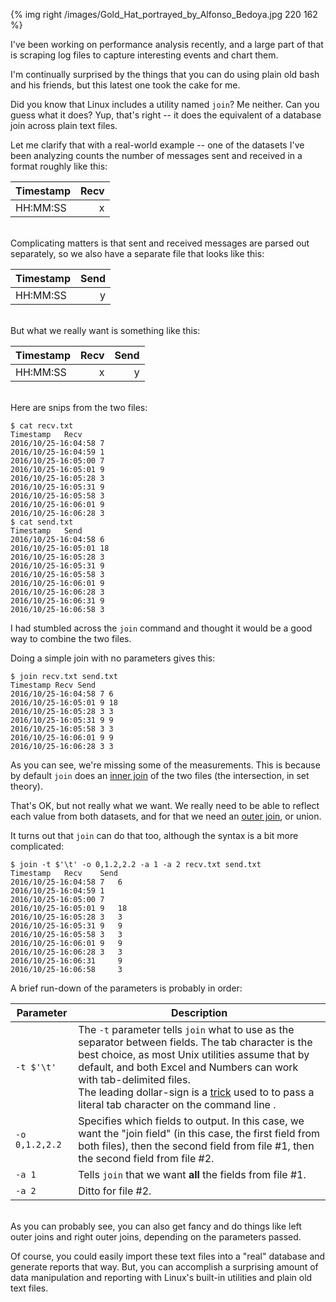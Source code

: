 {% img right /images/Gold_Hat_portrayed_by_Alfonso_Bedoya.jpg 220 162 %}

I've been working on performance analysis recently, and a large part of that is scraping log files to capture interesting events and chart them.

I'm continually surprised by the things that you can do using plain old bash and his friends, but this latest one took the cake for me.

<!-- more -->

Did you know that Linux includes a utility named `join`?  Me neither.  Can you guess what it does?  Yup, that's right -- it does the equivalent of a database join across plain text files.

Let me clarify that with a real-world example -- one of the datasets I've been analyzing counts the number of messages sent and received in a format roughly like this:

|Timestamp| Recv |
|:--------|-----:|
| HH:MM:SS| x |

<br>
Complicating matters is that sent and received messages are parsed out separately, so we also have a separate file that looks like this:

|Timestamp| Send |
|:--------|-----:|
| HH:MM:SS| y |

<br>
But what we really want is something like this:

|Timestamp| Recv | Send |
|:--------|-----:|------:|
| HH:MM:SS| x | y |

<br>
Here are snips from the two files:

    $ cat recv.txt
    Timestamp	Recv
    2016/10/25-16:04:58	7
    2016/10/25-16:04:59	1
    2016/10/25-16:05:00	7
    2016/10/25-16:05:01	9
    2016/10/25-16:05:28	3
    2016/10/25-16:05:31	9
    2016/10/25-16:05:58	3
    2016/10/25-16:06:01	9
    2016/10/25-16:06:28	3
    $ cat send.txt
    Timestamp	Send
    2016/10/25-16:04:58	6
    2016/10/25-16:05:01	18
    2016/10/25-16:05:28	3
    2016/10/25-16:05:31	9
    2016/10/25-16:05:58	3
    2016/10/25-16:06:01	9
    2016/10/25-16:06:28	3
    2016/10/25-16:06:31	9
    2016/10/25-16:06:58	3


I had stumbled across the `join` command and thought it would be a good way to combine the two files.

Doing a simple join with no parameters gives this:

    $ join recv.txt send.txt
    Timestamp Recv Send
    2016/10/25-16:04:58 7 6
    2016/10/25-16:05:01 9 18
    2016/10/25-16:05:28 3 3
    2016/10/25-16:05:31 9 9
    2016/10/25-16:05:58 3 3
    2016/10/25-16:06:01 9 9
    2016/10/25-16:06:28 3 3

As you can see, we're missing some of the measurements.  This is because by default `join` does an [inner join](https://en.wikipedia.org/wiki/Join_(SQL)#Inner_join) of the two files (the intersection, in set theory).

That's OK, but not really what we want.  We really need to be able to reflect each value from both datasets, and for that we need an [outer join](https://en.wikipedia.org/wiki/Join_(SQL)#Outer_join), or union.

It turns out that `join` can do that too, although the syntax is a bit more complicated:

    $ join -t $'\t' -o 0,1.2,2.2 -a 1 -a 2 recv.txt send.txt
    Timestamp	Recv	Send
    2016/10/25-16:04:58	7	6
    2016/10/25-16:04:59	1
    2016/10/25-16:05:00	7
    2016/10/25-16:05:01	9	18
    2016/10/25-16:05:28	3	3
    2016/10/25-16:05:31	9	9
    2016/10/25-16:05:58	3	3
    2016/10/25-16:06:01	9	9
    2016/10/25-16:06:28	3	3
    2016/10/25-16:06:31		9
    2016/10/25-16:06:58		3


A brief run-down of the parameters is probably in order:

|Parameter | Description
|----------|------------
| `-t $'\t'` | The `-t` parameter tells `join` what to use as the separator between fields.  The tab character is the best choice, as most Unix utilities assume that by default, and both Excel and Numbers can work with tab-delimited files.<br>The leading dollar-sign is a [trick](https://unix.stackexchange.com/a/46931/198530) used to to pass a literal tab character on the command line  .
| `-o 0,1.2,2.2` | Specifies which fields to output.  In this case, we want the "join field" (in this case, the first field from both files), then the second field from file #1, then the second field from file #2.
| `-a 1` | Tells `join` that we want **all** the fields from file #1.
| `-a 2` | Ditto for file #2.

<br>
As you can probably see, you can also get fancy and do things like left outer joins and right outer joins, depending on the parameters passed.

Of course, you could easily import these text files into a "real" database and generate reports that way.  But, you can accomplish a surprising amount of data manipulation and reporting with Linux's built-in utilities and plain old text files.
